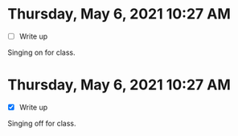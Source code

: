 # Thursday, May  6, 2021 10:27 AM
- [ ] Write up

Singing on for class.

# Thursday, May  6, 2021 10:27 AM
- [x] Write up

Singing off for class.
